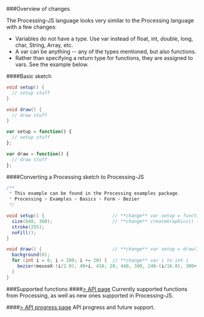 ###Overview of changes

The Processing-JS language looks very similar to the Processing language with a few changes:
+ Variables do not have a type. Use var instead of float, int, double, long, char, String, Array, etc.
+ A var can be anything -- any of the types mentioned, but also functions.
+ Rather than specifying a return type for functions, they are assigned to vars. See the example below.

####Basic sketch

```java
void setup() {
  // setup stuff
}

void draw() {
  // draw stuff
}
```


```javascript
var setup = function() {
  // setup stuff
};

var draw = function() {
  // draw stuff
};
```


####Converting a Processing sketch to Processing-JS


```java
/**
 * This example can be found in the Processing examples package.
 * Processing > Examples > Basics > Form > Bezier
 */

void setup() {                         // **change** var setup = function() to void setup()
  size(640, 360);                      // **change** createGraphics() to size()
  stroke(255);
  noFill();
}

void draw() {                          // **change** var setup = draw() to void draw()
  background(0);
  for (int i = 0; i < 200; i += 20) {  // **change** var i to int i
    bezier(mouseX-(i/2.0), 40+i, 410, 20, 440, 300, 240-(i/16.0), 300+(i/8.0));
  }
}
```

###Supported functions
####[> API page](https://github.com/lmccart/processing-js/blob/master/api.md)
Currently supported functions from Processing, as well as new ones supported in Processing-JS.

####[> API progress page](https://github.com/lmccart/processing-js/blob/master/api-progress.md)
API progress and future support.
